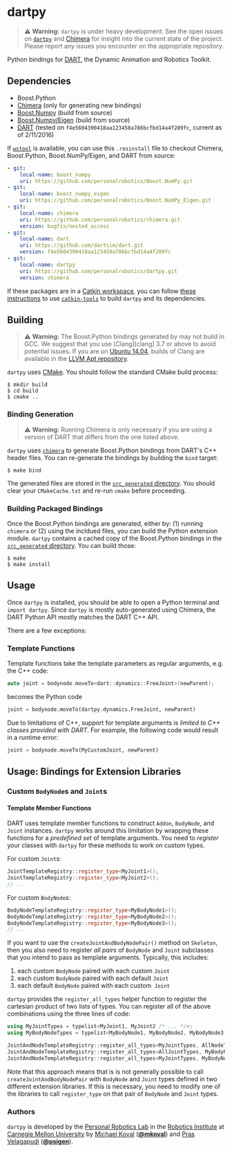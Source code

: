 # dartpy #

> :warning: **Warning:** `dartpy` is under heavy development. See the open
> issues on [`dartpy`](https://github.com/personalrobotics/dartpy/issues) and
> [Chimera](https://github.com/personalrobotics/chimera/issues) for insight
> into the current state of the project. Please report any issues you
> encounter on the appropriate repository.

Python bindings for [DART][dart], the Dynamic Animation and Robotics Toolkit.


## Dependencies

* Boost.Python
* [Chimera][chimera] (only for generating new bindings)
* [Boost.Numpy][boost_numpy] (build from source)
* [Boost.Numpy/Eigen][boost_numpy_eigen] (build from source)
* [DART][dart] (tested on `f4e5604390418aa123458a786bcfbd14a4f289fc`, current
  as of 2/11/2016)

If [`wstool`][wstool] is available, you can use this `.rosinstall` file to
checkout Chimera, Boost.Python, Boost.NumPy/Eigen, and DART from source:
```yaml
- git:
    local-name: boost_numpy
    uri: https://github.com/personalrobotics/Boost.NumPy.git
- git:
    local-name: boost_numpy_eigen
    uri: https://github.com/personalrobotics/Boost.NumPy_Eigen.git
- git:
    local-name: chimera
    uri: https://github.com/personalrobotics/chimera.git
    version: bugfix/nested_access
- git:
    local-name: dart
    uri: https://github.com/dartsim/dart.git
    version: f4e5604390418aa123458a786bcfbd14a4f289fc
- git:
    local-name: dartpy
    uri: https://github.com/personalrobotics/dartpy.git
    version: chimera
```

If these packages are in a [Catkin workspace][catkin_workspace], you can follow
[these instructions][prl_dev] to use [`catkin-tools`][catkin_tools] to build
`dartpy` and its dependencies.

## Building

> :warning: **Warning:** The Boost.Python bindings generated by may not build
> in GCC. We suggest that you use [Clang][clang] 3.7 or above to avoid
> potential issues. If you are on [Ubuntu 14.04][ubuntu1404], builds of Clang
> are available in the [LLVM Apt repository][llvm_apt].

`dartpy` uses [CMake][cmake]. You should follow the standard CMake build
process:
```console
$ mkdir build
$ cd build
$ cmake ..
```

### Binding Generation

> :warning: **Warning:** Running Chimera is only necessary if you are using a
> version of DART that differs from the one listed above.

`dartpy` uses [`chimera`][chimera] to generate Boost.Python bindings from
DART's C++ header files. You can re-generate the bindings by building the
`bind` target:
```console
$ make bind
```
The generated files are stored in the [`src_generated`
directory](src_generated/). You should clear your `CMakeCache.txt` and re-run
`cmake` before proceeding.


### Building Packaged Bindings

Once the Boost.Python bindings are generated, either by: (1) running `chimera`
or (2) using the incldued files, you can build the Python extension module.
`dartpy` contains a cached copy of the Boost.Python bindings in the
[`src_generated` directory](src_generated/). You can build those:
```console
$ make
$ make install
```

## Usage

Once `dartpy` is installed, you should be able to open a Python terminal and
`import dartpy`. Since `dartpy` is mostly auto-generated using Chimera, the
DART Python API mostly matches the DART C++ API.

There are a few exceptions:

### Template Functions

Template functions take the template parameters as regular arguments, e.g. the
C++ code:
```c++
auto joint = bodynode.moveTo<dart::dynamics::FreeJoint>(newParent);
```
becomes the Python code
```python
joint = bodynode.moveTo(dartpy.dynamics.FreeJoint, newParent)
```

Due to limitations of C++, support for template arguments is *limited to C++
classes provided with DART*. For example, the following code would result in a
runtime error:
```python
joint = bodynode.moveTo(MyCustomJoint, newParent)
```

## Usage: Bindings for Extension Libraries

### Custom `BodyNode`s and `Joint`s
#### Template Member Functions
DART uses template member functions to construct `Addon`, `BodyNode`, and
`Joint` instances. `dartpy` works around this limitation by wrapping these
functions for a *predefined set* of template arguments. You need to *register*
your classes with `dartpy` for these methods to work on custom types.

For custom `Joint`s:
```c++
JointTemplateRegistry::register_type<MyJoint1>();
JointTemplateRegistry::register_type<MyJoint2>();
// ...
```

For custom `BodyNode`s:
```c++
BodyNodeTemplateRegistry::register_type<MyBodyNode1>();
BodyNodeTemplateRegistry::register_type<MyBodyNode2>();
BodyNodeTemplateRegistry::register_type<MyBodyNode3>();
// ...
```

If you want to use the `createJointAndBodyNodePair()` method on `Skeleton`,
then you also need to register *all pairs* of `BodyNode` and `Joint` subclasses
that you intend to pass as template arguments. Typically, this includes:

1. each custom `BodyNode` paired with each custom `Joint`
2. each custom `BodyNode` paired with each default `Joint`
3. each default `BodyNode` paired with each custom` Joint`

`dartpy` provides the `register_all_types` helper function to register the
cartesian product of two lists of types. You can register all of the above
combinations using the three lines of code:
```c++
using MyJointTypes = typelist<MyJoint1, MyJoint2 /* ... */>;
using MyBodyNodeTypes = typelist<MyBodyNode1, MyBodyNode2, MyBodyNode3 /* ... */>;

JointAndNodeTemplateRegistry::register_all_types<MyJointTypes, AllNodeTypes>();
JointAndNodeTemplateRegistry::register_all_types<AllJointTypes, MyBodyNodeTypes>();
JointAndNodeTemplateRegistry::register_all_types<MyJointTypes, MyBodyNodeTypes>();
```

Note that this approach means that is is not generally possible to call
`createJointAndBodyNodePair` with `BodyNode` and `Joint` types defined in two
different extension libraries. If this is necessary, you need to modify one of
the libraries to call `register_type` on that pair of `BodyNode` and `Joint`
types.

### Authors ###

`dartpy` is developed by the [Personal Robotics Lab][prl] in the [Robotics
Institute][ri] at [Carnegie Mellon University][cmu] by [Michael Koval][mkoval]
([**@mkoval**][mkoval_github]) and [Pras Velagapudi][psigen]
([**@psigen**][psigen_github]).


[boost_numpy]: https://github.com/personalrobotics/Boost.NumPy
[boost_numpy_eigen]: https://github.com/personalrobotics/Boost.NumPy_Eigen
[chimera]: https://github.com/personalrobotics/chimera
[cmake]: https://cmake.org/
[cmu]: http://www.cmu.edu
[dart]: http://dartsim.github.io/
[llvm_apt]: http://llvm.org/apt/
[mkoval]: http://mkoval.org
[mkoval_github]: https://github.com/mkoval
[prl]: https://personalrobotics.ri.cmu.edu
[prl_dev]: https://www.personalrobotics.ri.cmu.edu/software/development-environment
[psigen]: http://www.snowbotic.com/
[psigen_github]: http://github.com/psigen
[ri]: https://www.ri.cmu.edu
[ubuntu1404]: http://releases.ubuntu.com/14.04/
[wstool]: http://wiki.ros.org/wstool
[catkin_workspace]: http://wiki.ros.org/catkin/workspaces
[catkin_tools]: https://catkin-tools.readthedocs.org/en/latest/
